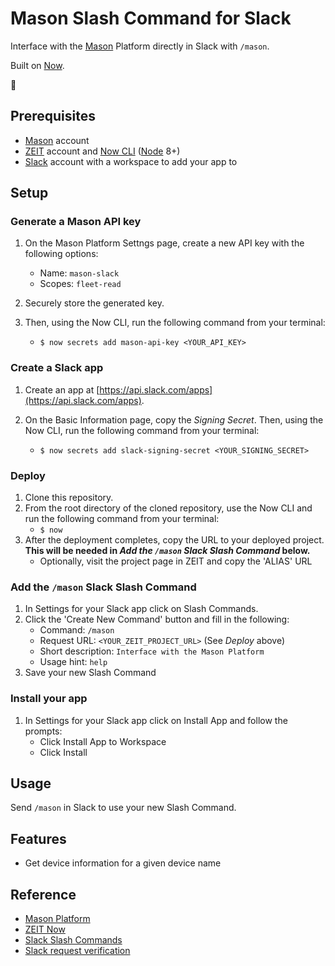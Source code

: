 # Mason Slash Command for Slack

Interface with the [Mason](https://bymason.com/) Platform directly in Slack with `/mason`.

Built on [Now](https://zeit.co/docs).

:rocket:

## Prerequisites

- [Mason](https://platform.bymason.com/controller/) account
- [ZEIT](https://zeit.co) account and [Now CLI](https://zeit.co/docs#install-now-cli) ([Node](https://nodejs.org/en/download/) 8+)
- [Slack](https://slack.com/) account with a workspace to add your app to

## Setup

### Generate a Mason API key

1. On the Mason Platform Settngs page, create a new API key with the following options:
    * Name: `mason-slack`
    * Scopes: `fleet-read`
2. Securely store the generated key.
3. Then, using the Now CLI, run the following command from your terminal:

    * `$ now secrets add mason-api-key <YOUR_API_KEY>`

### Create a Slack app

1. Create an app at [https://api.slack.com/apps](https://api.slack.com/apps).
2. On the Basic Information page, copy the *Signing Secret*. Then, using the Now CLI, run the following command from your terminal:

    * `$ now secrets add slack-signing-secret <YOUR_SIGNING_SECRET>`

### Deploy

1. Clone this repository.
2. From the root directory of the cloned repository, use the Now CLI and run the following command from your terminal:
    * `$ now`
3. After the deployment completes, copy the URL to your deployed project. **This will be needed in *Add the `/mason` Slack Slash Command* below.**
    * Optionally, visit the project page in ZEIT and copy the 'ALIAS' URL

### Add the `/mason` Slack Slash Command

1. In Settings for your Slack app click on Slash Commands.
2. Click the 'Create New Command' button and fill in the following:
    * Command: `/mason`
    * Request URL: `<YOUR_ZEIT_PROJECT_URL>` (See *Deploy* above)
    * Short description: `Interface with the Mason Platform`
    * Usage hint: `help`
3. Save your new Slash Command

### Install your app

1. In Settings for your Slack app click on Install App and follow the prompts:
    * Click Install App to Workspace
    * Click Install

## Usage

Send `/mason` in Slack to use your new Slash Command.

## Features

- Get device information for a given device name

## Reference

- [Mason Platform](http://docs.bymason.com/)
- [ZEIT Now](https://zeit.co/docs/)
- [Slack Slash Commands](https://api.slack.com/slash-commands)
- [Slack request verification](https://api.slack.com/docs/verifying-requests-from-slack)
